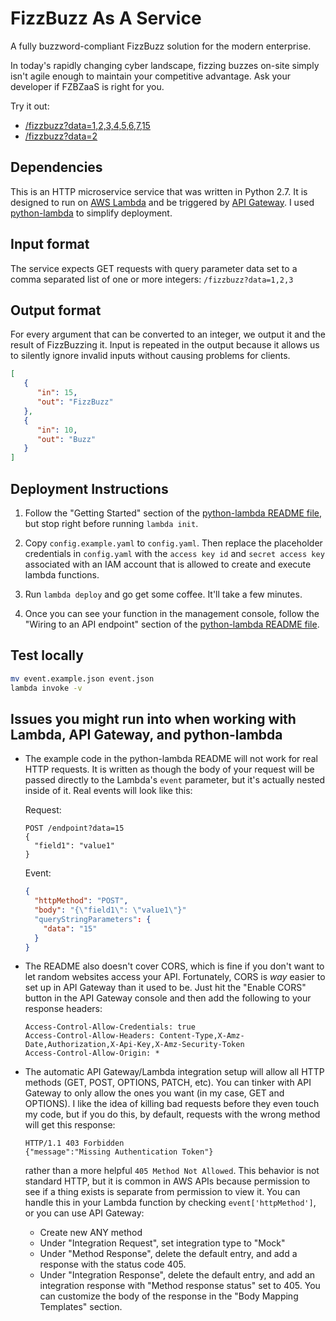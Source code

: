 # FizzBuzz As A Service

A fully buzzword-compliant FizzBuzz solution for the modern enterprise.

In today's rapidly changing cyber landscape, fizzing buzzes on-site simply isn't agile enough to maintain your competitive advantage.
Ask your developer if FZBZaaS is right for you.


Try it out:
- [/fizzbuzz?data=1,2,3,4,5,6,7,15](https://i564e9ob81.execute-api.us-east-1.amazonaws.com/prod/fizzbuzz?data=1,2,3,4,5,6,7,15)
- [/fizzbuzz?data=2](https://i564e9ob81.execute-api.us-east-1.amazonaws.com/prod/fizzbuzz?data=2)

## Dependencies
This is an HTTP microservice service that was written in Python 2.7. 
It is designed to run on [AWS Lambda](https://aws.amazon.com/lambda/)
and be triggered by [API Gateway](https://aws.amazon.com/api-gateway/).
I used [python-lambda](https://github.com/nficano/python-lambda) to simplify deployment.

## Input format
The service expects GET requests with query parameter data set to a comma separated list of one or more integers:
`/fizzbuzz?data=1,2,3`

## Output format
For every argument that can be converted to an integer, we output it and the result of FizzBuzzing it.
Input is repeated in the output because it allows us to silently ignore invalid inputs without causing problems for clients.

```JSON
[
   {
      "in": 15,
      "out": "FizzBuzz"
   },
   {
      "in": 10,
      "out": "Buzz"
   }
]
```


## Deployment Instructions

1. Follow the "Getting Started" section of the [python-lambda README file](https://github.com/nficano/python-lambda/blob/master/README.rst), but stop right before running `lambda init`.

2. Copy `config.example.yaml` to `config.yaml`. Then replace the placeholder credentials in `config.yaml` with the `access key id` and `secret access key` associated with an IAM account that is allowed to create and execute lambda functions.
3. Run `lambda deploy` and go get some coffee. It'll take a few minutes.
4. Once you can see your function in the management console, follow the "Wiring to an API endpoint" section of the [python-lambda README file](https://github.com/nficano/python-lambda/blob/master/README.rst).

## Test locally
```bash
mv event.example.json event.json
lambda invoke -v
```


## Issues you might run into when working with Lambda, API Gateway, and python-lambda

* The example code in the python-lambda README will not work for real HTTP requests. It is written as though the body of your request will be passed directly to the Lambda's `event` parameter, but it's actually nested inside of it. Real events will look like this:

  Request:
  ```http
  POST /endpoint?data=15
  {
  	"field1": "value1"
  }
  ```
  Event:

  ```json
  {
    "httpMethod": "POST",
    "body": "{\"field1\": \"value1\"}"
    "queryStringParameters": {
      "data": "15"
    }
  }
  ```
* The README also doesn't cover CORS, which is fine if you don't want to let random websites access your API. Fortunately, CORS is *way* easier to set up in API Gateway than it used to be. Just hit the "Enable CORS" button in the API Gateway console and then add the following to your response headers:
  ```
  Access-Control-Allow-Credentials: true
  Access-Control-Allow-Headers: Content-Type,X-Amz-Date,Authorization,X-Api-Key,X-Amz-Security-Token
  Access-Control-Allow-Origin: *
  ```

* The automatic API Gateway/Lambda integration setup will allow all HTTP methods (GET, POST, OPTIONS, PATCH, etc). You can tinker with API Gateway to only allow the ones you want (in my case, GET and OPTIONS). I like the idea of killing bad requests before they even touch my code, but if you do this, by default, requests with the wrong method will get this response:
  ```
  HTTP/1.1 403 Forbidden
  {"message":"Missing Authentication Token"}
  ```
  rather than a more helpful `405 Method Not Allowed`. This behavior is not standard HTTP, but it is common in AWS APIs because permission to see if a thing exists is separate from permission to view it. You can handle this in your Lambda function by checking `event['httpMethod']`, or you can use API Gateway:
  * Create new ANY method
  * Under "Integration Request", set integration type to "Mock"
  * Under "Method Response", delete the default entry, and add a response with the status code 405.
  * Under "Integration Response", delete the default entry, and add an integration response with "Method response status" set to 405. You can  customize the body of the response in the "Body Mapping Templates" section.
